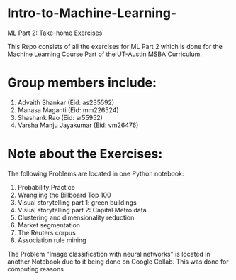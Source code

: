 # Intro-to-Machine-Learning-
ML Part 2: Take-home Exercises 

This Repo consists of all the exercises for ML Part 2 which is done for the Machine Learning Course Part of the UT-Austin MSBA Curriculum. 

# Group members include: 
1. Advaith Shankar (Eid: as235592)
2. Manasa Maganti (Eid: mm226524)
3. Shashank Rao (Eid: sr55952)
4. Varsha Manju Jayakumar (Eid: vm26476)

# Note about the Exercises: 
The following Problems are located in one Python notebook:
1. Probability Practice
2. Wrangling the Billboard Top 100
3. Visual storytelling part 1: green buildings
4. Visual storytelling part 2: Capital Metro data
5. Clustering and dimensionality reduction
6. Market segmentation
7. The Reuters corpus
8. Association rule mining

The Problem "Image classification with neural networks" is located in another Notebook due to it being done on Google Collab. 
This was done for computing reasons
   


